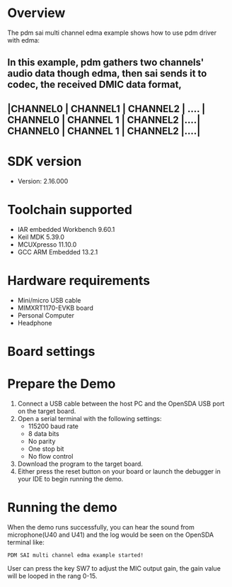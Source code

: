 Overview
========
The pdm sai multi channel edma example shows how to use pdm driver with edma:

In this example, pdm gathers two channels' audio data though edma, then sai sends it to codec, the received DMIC data format,
 ----------------------------------------------------------------------------------------------------------------------
 |CHANNEL0 | CHANNEL1 | CHANNEL2 | .... | CHANNEL0 | CHANNEL 1 | CHANNEL2 |....| CHANNEL0 | CHANNEL 1 | CHANNEL2 |....|
 ----------------------------------------------------------------------------------------------------------------------

SDK version
===========
- Version: 2.16.000

Toolchain supported
===================
- IAR embedded Workbench  9.60.1
- Keil MDK  5.39.0
- MCUXpresso  11.10.0
- GCC ARM Embedded  13.2.1

Hardware requirements
=====================
- Mini/micro USB cable
- MIMXRT1170-EVKB board
- Personal Computer
- Headphone

Board settings
==============

Prepare the Demo
================
1.  Connect a USB cable between the host PC and the OpenSDA USB port on the target board.
2.  Open a serial terminal with the following settings:
    - 115200 baud rate
    - 8 data bits
    - No parity
    - One stop bit
    - No flow control
3.  Download the program to the target board.
4.  Either press the reset button on your board or launch the debugger in your IDE to begin running the demo.

Running the demo
================
When the demo runs successfully, you can hear the sound from microphone(U40 and U41) and the log would be seen on the OpenSDA terminal like:
~~~~~~~~~~~~~~~~~~~~~~~~~~~~~~~~~~~
PDM SAI multi channel edma example started!
~~~~~~~~~~~~~~~~~~~~~~~~~~~~~~~~~~~
User can press the key SW7 to adjust the MIC output gain, the gain value will be looped in the rang 0-15.
